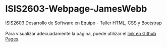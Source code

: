 # ISIS2603-Webpage-JamesWebb
ISIS2603 Desarrollo de Software en Equipo - Taller HTML, CSS y Bootstrap<br>
<br>
Para visualizar adecuadamente la página, puede utilizar el [link en Github Pages](https://n-rincon4.github.io/ISIS2603-Webpage-JamesWebb/).

